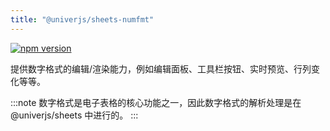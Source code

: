 ```yaml
---
title: "@univerjs/sheets-numfmt"
---
```


[![npm version](https://img.shields.io/npm/v/@univerjs/sheets-numfmt)](https://npmjs.org/package/@univerjs/sheets-numfmt)

提供数字格式的编辑/渲染能力，例如编辑面板、工具栏按钮、实时预览、行列变化等等。

:::note
数字格式是电子表格的核心功能之一，因此数字格式的解析处理是在 @univerjs/sheets 中进行的。
:::

<!--package-locales start-->
<!--package-locales end-->

<!--package-assets start-->
<!--package-assets end-->
